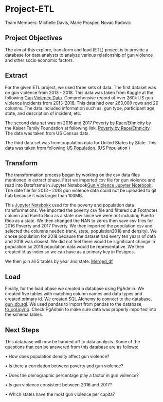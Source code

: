 # Project-ETL
Team Members: Michelle Davis, Marie Prosper, Novac Radovic 

## Project Objectives

The aim of this explore, transform and load (ETL) project is to provide a database for data analysts to analyze various relationship of gun violence and other socio economic factors.  

## Extract

For the given ETL project, we used three sets of data. The first dataset was on gun violence from 2013 - 2018. This data was taken from Kaggle at the following [Gun Violence Data](https://www.kaggle.com/gunviolencearchive/gun-violence-database).  Comprehensive record of over 260k US gun violence incidents from 2013-2018.  This data had over 260,000 rows and 29 columns.  The data included information such as, gun type, participant age, state, and description of incident, etc.  

The second data set was on 2016 and 2017 Poverty by Race/Ethnicity by the Kaiser Family Foundation at following link. [Poverty by Race/Ethnicity](https://www.kff.org/other/state-indicator/poverty-rate-by-raceethnicity/?currentTimeframe=0&sortModel=%7B%22colId%22:%22Location%22,%22sort%22:%22asc%22%7D/).  The data was taken from US Census data. 

The third data set was from population data for United States by State. This data was taken from following [US Population](https://worldpopulationreview.com/countries/united-states-population/). (US Population )

## Transform

The transformation process began by working on the csv data files mentioned in extract phase.  First we imported csv file for gun violence and read into Dataframe in Jupyter Notebook[Gun Violence Jupyter Notebook](https://github.com/davism02/Project-ETL/blob/main/guns_clean.ipynb). The date file for 2013 - 2018 gun violence data could not be uploaded to git hub because it was larger than 100MB.

This [Jupyter Notebokk](https://https://github.com/davism02/Project-ETL/blob/main/poverty_population.ipynb) used for the poverty and population data transformations.  We imported the poverty csv file and filtered out Footnotes column and Puerto Rico as a state row since we were not including Puerto Rico as a state.  We then changed the NAN to zeros then save csv files for 2016 Poverty and 2017 Poverty.   We then imported the population csv and selected the columns needed (rank, state, population2018 and density).  We chose population for 2018 because the dataset had every ten years of data and 2018 was closest.  We did not feel there would be significant change in population so 2018 population data would be representative. We then created Id as index so we can have as a primary key in Postgres. 

We then join all 5 tables by year and state. [Merged_df](https://github.com/davism02/Project-ETL/blob/main/merged_df.ipynb)

## Load
Finally, for the load phase we created a database using PgAdmin.  We created five tables with matching column names and data types and created primary id.  We created SQL Alchemy to connect to the database, [gun_db.sql](https://github.com/davism02/Project-ETL/blob/main/guns_db.sql).  We used pandas to import from pandas to the database, [to_sql.ipynb](https://github.com/davism02/Project-ETL/blob/main/to_sql.ipynb). Check PgAdmin to make sure data was properly imported into the schema tables.

## Next Steps

This database will now be handed off to data analysts. Some of the questions that can be answered from this database are as follows:

•	How does population density affect gun violence?

•	Is there a correlation between poverty and gun violence?

•	Does the demographic percentage play a factor in gun violence?

•	Is gun violence consistent between 2016 and 2017?

•	Which states have the most gun violence per capita?
